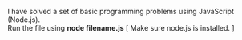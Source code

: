 I have solved a set of basic programming problems using JavaScript (Node.js).  
Run the file using **node filename.js** [ Make sure node.js is installed. ]
